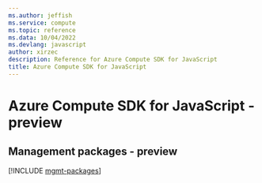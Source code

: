 ```yaml
---
ms.author: jeffish
ms.service: compute
ms.topic: reference
ms.data: 10/04/2022
ms.devlang: javascript
author: xirzec
description: Reference for Azure Compute SDK for JavaScript
title: Azure Compute SDK for JavaScript
---
```

# Azure Compute SDK for JavaScript - preview

## Management packages - preview
[!INCLUDE [mgmt-packages](compute-mgmt-index.md)]